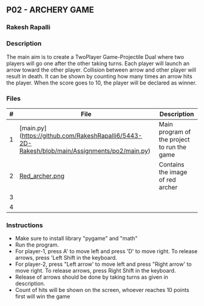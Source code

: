 ## P02 - ARCHERY GAME
### Rakesh Rapalli

### Description

The main aim is to create a TwoPlayer Game-Projectile Dual where two players will go one after the other taking turns. Each player will launch an arrow toward the other player. Collision between arrow and other player will result in death. It can be shown by counting how many times an arrow hits the player. When the score goes to 10, the player will be declared as winner.

### Files

|   #   | File      | Description                                  |
| :---: | --------- | -------------------------------------------- |
|   1   | [main.py] (https://github.com/RakeshRapalli6/5443-2D-Rakesh/blob/main/Assignments/po2/main.py)| Main program of the project to run the game|
|   2   | [Red_archer.png](https://github.com/RakeshRapalli6/5443-2D-Rakesh/blob/main/Assignments/po2/red_archery.png) | Contains the image of red archer
|   3   | | 
|   4   | 
 
### Instructions

- Make sure to install library "pygame" and "math"
- Run the program.
- For player-1, press A' to move left and press 'D' to move right. To release arrows, press 'Left Shift in the keyboard.
- For player-2, press "Left arrow' to move left and press "Right arrow' to move right. To release arrows, press Right Shift in the keyboard.
- Release of arrows should be done by taking turns as given in description.
- Count of hits will be shown on the screen, whoever reaches 10 points first will win the game
